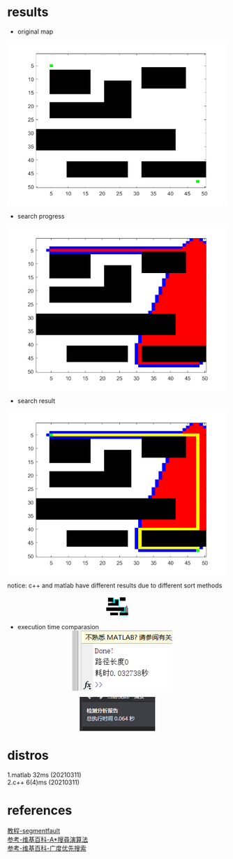 # results  
* original map  
<div  align="center">    
	<img src="./image/1.bmp"  alt="map" align=center />  
 </div>
   
* search progress  
<div  align="center">    
	<img src="./image/2.bmp"  alt="search" align=center />  
 </div>
   
* search result  
<div  align="center">    
	<img src="./image/3.bmp"  alt="result" align=center />  
 </div>
 
 
notice: c++ and matlab have different results due to different sort methods  
<div  align="center">    
	<img src="./image/result.bmp"  alt="result" align=center />  
 </div>
 
   
* execution time comparasion  
  <div  align="center">    
	<img src="./image/matlab.png"  alt="matlab" align=center />  
 </div>
  
  <div  align="center">    
	<img src="./image/c++.png"  alt="c++" align=center />  
 </div>
  
# distros  
1.matlab 32ms (20210311)  
2.c++  6(4)ms (20210311) 
# references  
[教程-segmentfault](https://segmentfault.com/a/1190000017839112)  
[参考-维基百科-A*搜尋演算法](https://zh.wikipedia.org/wiki/A*%E6%90%9C%E5%B0%8B%E6%BC%94%E7%AE%97%E6%B3%95)  
[参考-维基百科-广度优先搜索](https://zh.wikipedia.org/wiki/%E5%B9%BF%E5%BA%A6%E4%BC%98%E5%85%88%E6%90%9C%E7%B4%A2)  

 